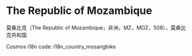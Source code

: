 # The Republic of Mozambique

莫桑比克（The Republic of Mozambique，非洲，MZ，MOZ，508），莫桑比克共和国

Cosmos i18n code: i18n_country_mosangbike